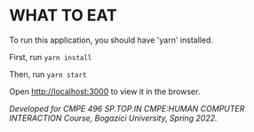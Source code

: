 # WHAT TO EAT

To run this application, you should have 'yarn' installed.

First, run ```yarn install```

Then, run ```yarn start```

Open [http://localhost:3000](http://localhost:3000) to view it in the browser.

<i>Developed for CMPE 496 SP.TOP.IN CMPE:HUMAN COMPUTER INTERACTION Course, Bogazici University, Spring 2022.<i>
